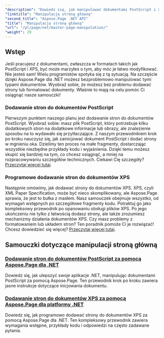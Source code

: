 ```yaml
---
"description": "Dowiedz się, jak manipulować dokumentami PostScript i XPS w .NET za pomocą Aspose.Page. Skorzystaj z naszych samouczków, aby zwiększyć możliwości swoich aplikacji."
"linktitle": "Manipulacja stroną główną"
"second_title": "Aspose.Page .NET API"
"title": "Manipulacja stroną główną"
"url": "/pl/page/net/master-page-manipulation/"
"weight": 29
---
```


## Wstęp

Jeśli pracujesz z dokumentami, zwłaszcza w formatach takich jak PostScript i XPS, być może marzyłeś o tym, aby móc je łatwo modyfikować. Nie jesteś sam! Wielu programistów spotyka się z tą sytuacją. Na szczęście dzięki Aspose.Page dla .NET możesz bezproblemowo manipulować tymi typami dokumentów. Wyobraź sobie, że możesz bez problemu dodawać strony lub formatować dokumenty. Właśnie to mają na celu pomóc Ci osiągnąć nasze samouczki!

### Dodawanie stron do dokumentów PostScript

Pierwszym punktem naszego planu jest dodawanie stron do dokumentów PostScript. Wyobraź sobie: masz plik PostScript, który potrzebuje kilku dodatkowych stron na dodatkowe informacje lub obrazy, ale znalezienie sposobu na to wydawało się przytłaczające. Z naszym przewodnikiem krok po kroku nauczysz się, jak zainicjować dokument PostScript i dodać strony w mgnieniu oka. Dzielimy ten proces na małe fragmenty, dostarczając wszystkie niezbędne przykłady kodu i wyjaśnienia. Dzięki temu możesz skupić się bardziej na tym, co chcesz osiągnąć, a mniej na rozpracowywaniu szczegółów technicznych. Ciekawi Cię szczegóły? [Przeczytaj więcej tutaj](./add-page-to-postscript-document/).

### Programowe dodawanie stron do dokumentów XPS

Następnie omówimy, jak dodawać strony do dokumentów XPS. XPS, czyli XML Paper Specification, może być nieco skomplikowany, ale Aspose.Page sprawia, że jest to bułka z masłem. Nasz samouczek obejmuje wszystko, od wymagań wstępnych po szczegółowe fragmenty kodu. Potraktuj go jako kompleksowy przewodnik po opanowaniu obsługi plików XPS. Po jego ukończeniu nie tylko z łatwością dodasz strony, ale także zrozumiesz mechanizmy działania dokumentów XPS. Czy masz problemy z formatowaniem lub układem stron? Ten poradnik pomoże Ci je rozwiązać! Chcesz dowiedzieć się więcej? [Przeczytaj więcej tutaj](./adding-page-to-xps-document/).

## Samouczki dotyczące manipulacji stroną główną
### [Dodawanie stron do dokumentów PostScript za pomocą Aspose.Page dla .NET](./add-page-to-postscript-document/)
Dowiedz się, jak ulepszyć swoje aplikacje .NET, manipulując dokumentami PostScript za pomocą Aspose.Page. Ten przewodnik krok po kroku zawiera jasne instrukcje dotyczące inicjowania dokumentu.
### [Dodawanie stron do dokumentów XPS za pomocą Aspose.Page dla platformy .NET](./adding-page-to-xps-document/)
Dowiedz się, jak programowo dodawać strony do dokumentów XPS za pomocą Aspose.Page dla .NET. Ten kompleksowy przewodnik zawiera wymagania wstępne, przykłady kodu i odpowiedzi na często zadawane pytania.